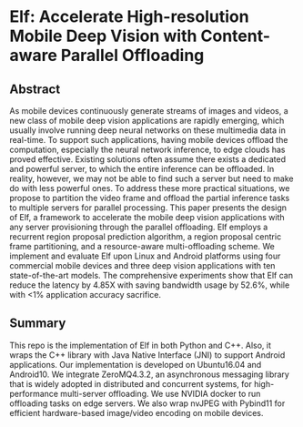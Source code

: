 # Elf: Accelerate High-resolution Mobile Deep Vision with Content-aware Parallel Offloading

## Abstract
As mobile devices continuously generate streams of images and videos, a new class of mobile deep vision applications are rapidly emerging, 
which usually involve running deep neural networks on these multimedia data in real-time. To support such applications, having mobile devices offload the computation, especially the neural network inference, to edge clouds has proved effective. 
Existing solutions often assume there exists a dedicated and powerful server, to which the entire inference can be offloaded. In reality, however, we may not be able to find such a server but need to make do with less powerful ones. To address these more practical situations, we propose to partition the video frame and offload the partial inference tasks to multiple servers for parallel processing. This paper presents the design of Elf, a framework to accelerate the mobile deep vision applications with any server provisioning through the parallel offloading.
Elf employs a recurrent region proposal prediction algorithm, a region proposal centric frame partitioning, and a resource-aware multi-offloading scheme. We implement and evaluate Elf upon Linux and Android platforms using four commercial mobile devices and three deep vision applications with ten state-of-the-art models.
The comprehensive experiments show that Elf can reduce the latency by 4.85X with saving bandwidth usage by 52.6%,  while with <1% application accuracy sacrifice.

## Summary
This repo is the implementation of Elf in both Python and C++. Also, it wraps the C++ library with Java Native Interface (JNI) to support Android applications. Our implementation is developed on Ubuntu16.04 and Android10.
We integrate ZeroMQ4.3.2, an asynchronous messaging library that is widely adopted in distributed and concurrent systems, for high-performance multi-server offloading. We use NVIDIA docker to run offloading tasks on edge servers.
We also wrap nvJPEG with Pybind11 for efficient hardware-based image/video encoding on mobile devices.
